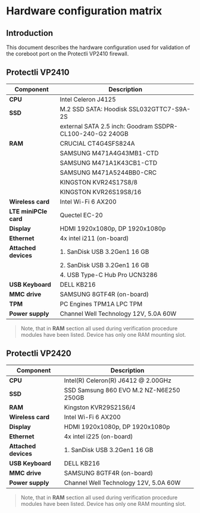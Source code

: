 # Hardware configuration matrix

## Introduction

This document describes the hardware configuration used for validation of the
coreboot port on the Protectli VP2410 firewall.

## Protectli VP2410

| Component              | Description                                              |
|------------------------|----------------------------------------------------------|
| **CPU**                | Intel Celeron J4125                                      |
| **SSD**                | M.2 SSD SATA: Hoodisk SSL032GTTC7-S9A-2S                 |
|                        | external SATA 2.5 inch: Goodram SSDPR-CL100-240-G2 240GB |
| **RAM**                | CRUCIAL CT4G4SFS824A                                     |
|                        | SAMSUNG M471A4G43MB1-CTD                                 |
|                        | SAMSUNG M471A1K43CB1-CTD                                 |
|                        | SAMSUNG M471A5244BB0-CRC                                 |
|                        | KINGSTON KVR24S17S8/8                                    |
|                        | KINGSTON KVR26S19S8/16                                   |
| **Wireless card**      | Intel Wi-Fi 6 AX200                                      |
| **LTE miniPCIe card**  | Quectel EC-20                                            |
| **Display**            | HDMI 1920x1080p, DP 1920x1080p                           |
| **Ethernet**           | 4x intel i211 (on-board)                                 |
| **Attached devices**   | 1. SanDisk USB 3.2Gen1 16 GB                             |
|                        | 2. SanDisk USB 3.2Gen1 16 GB                             |
|                        | 4. USB Type-C Hub Pro UCN3286                            |
| **USB Keyboard**       | DELL KB216                                               |
| **MMC drive**          | SAMSUNG 8GTF4R (on-board)                                |
| **TPM**                | PC Engines TPM1A LPC TPM                                 |
| **Power supply**       | Channel Well Technology 12V, 5.0A 60W                    |

> Note, that in **RAM** section all used during verification procedure modules
> have been listed. Device has only one RAM mounting slot.

## Protectli VP2420

| Component              | Description                                              |
|------------------------|----------------------------------------------------------|
| **CPU**                | Intel(R) Celeron(R) J6412 @ 2.00GHz                      |
| **SSD**                | SSD Samsung 860 EVO M.2 NZ-N6E250 250GB                  |
| **RAM**                | Kingston KVR29S21S6/4                                    |
| **Wireless card**      | Intel Wi-Fi 6 AX200                                      |
| **Display**            | HDMI 1920x1080p, DP 1920x1080p                           |
| **Ethernet**           | 4x intel i225 (on-board)                                 |
| **Attached devices**   | 1. SanDisk USB 3.2Gen1 16 GB                             |
| **USB Keyboard**       | DELL KB216                                               |
| **MMC drive**          | SAMSUNG 8GTF4R (on-board)                                |
| **Power supply**       | Channel Well Technology 12V, 5.0A 60W                    |

> Note, that in **RAM** section all used during verification procedure modules
> have been listed. Device has only one RAM mounting slot.
